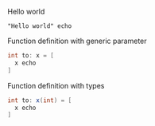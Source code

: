 Hello world

```
"Hello world" echo
```

Function definition with generic parameter

```C#
int to: x = [
  x echo
]
```

Function definition with types

```C#
int to: x(int) = [
  x echo
]
```

